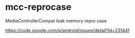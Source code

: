 # mcc-reprocase
MediaControllerCompat leak memory repro case

https://code.google.com/p/android/issues/detail?id=231441
